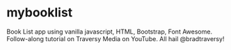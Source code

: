 # mybooklist
Book List app using vanilla javascript, HTML, Bootstrap, Font Awesome. Follow-along tutorial on Traversy Media on YouTube. All hail @bradtraversy!
